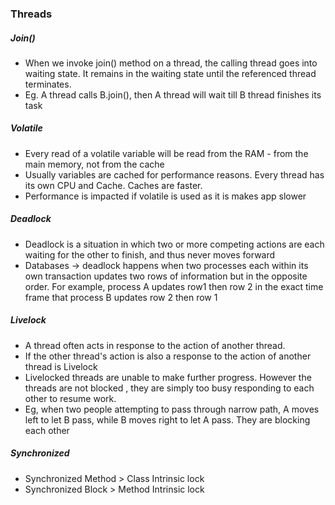 ### Threads

##### Join()
-	When we invoke join() method on a thread, the calling thread goes into waiting state. It remains in the waiting state until the referenced thread terminates.
- Eg. A thread calls B.join(), then A thread will wait till B thread finishes its task

##### Volatile
- Every read of a volatile variable will be read from the RAM - from the main memory, not from the cache 
- Usually variables are cached for performance reasons. Every thread has its own CPU and Cache. Caches are faster.
- Performance is impacted if volatile is used as it is makes app slower

##### Deadlock
- Deadlock is a situation in which two or more competing actions are each waiting for the other to finish, and thus never moves forward
- Databases -> deadlock happens when two processes each within its own transaction updates two rows of information but in the opposite order. For example, process A updates row1 then row 2 in the exact time frame that process B updates row 2 then row 1

##### Livelock
- A thread often acts in response to the action of another thread.
- If the other thread's action is also a response to the action of another thread is Livelock
- Livelocked threads are unable to make further progress. However the threads are not blocked , they are simply too busy responding to each other to resume work.
- Eg, when two people attempting to pass through narrow path, A moves left to let B pass, while B moves right to let A pass. They are blocking each other 

##### Synchronized
- Synchronized Method > Class Intrinsic lock 
- Synchronized Block > Method Intrinsic lock 